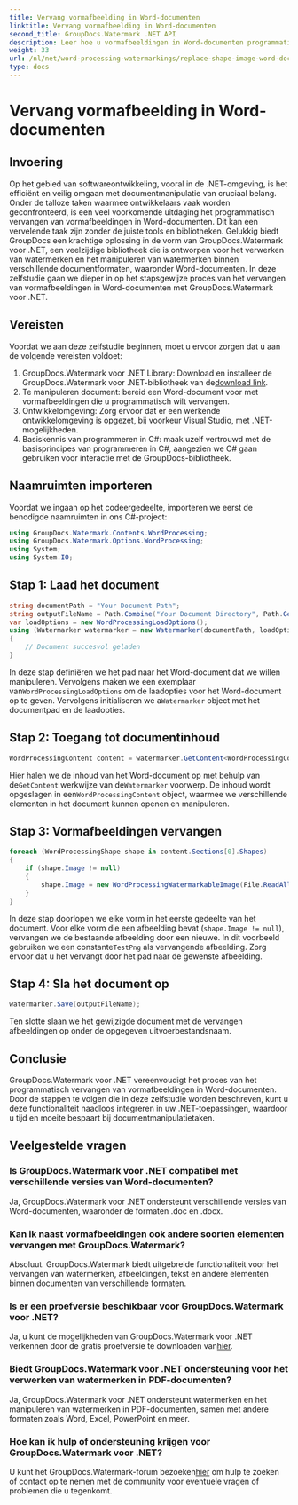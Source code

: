 ```yaml
---
title: Vervang vormafbeelding in Word-documenten
linktitle: Vervang vormafbeelding in Word-documenten
second_title: GroupDocs.Watermark .NET API
description: Leer hoe u vormafbeeldingen in Word-documenten programmatisch vervangt met GroupDocs.Watermark voor .NET. Vereenvoudig documentmanipulatietaken moeiteloos.
weight: 33
url: /nl/net/word-processing-watermarkings/replace-shape-image-word-docs/
type: docs
---
```

# Vervang vormafbeelding in Word-documenten

## Invoering
Op het gebied van softwareontwikkeling, vooral in de .NET-omgeving, is het efficiënt en veilig omgaan met documentmanipulatie van cruciaal belang. Onder de talloze taken waarmee ontwikkelaars vaak worden geconfronteerd, is een veel voorkomende uitdaging het programmatisch vervangen van vormafbeeldingen in Word-documenten. Dit kan een vervelende taak zijn zonder de juiste tools en bibliotheken.
Gelukkig biedt GroupDocs een krachtige oplossing in de vorm van GroupDocs.Watermark voor .NET, een veelzijdige bibliotheek die is ontworpen voor het verwerken van watermerken en het manipuleren van watermerken binnen verschillende documentformaten, waaronder Word-documenten. In deze zelfstudie gaan we dieper in op het stapsgewijze proces van het vervangen van vormafbeeldingen in Word-documenten met GroupDocs.Watermark voor .NET.
## Vereisten
Voordat we aan deze zelfstudie beginnen, moet u ervoor zorgen dat u aan de volgende vereisten voldoet:
1.  GroupDocs.Watermark voor .NET Library: Download en installeer de GroupDocs.Watermark voor .NET-bibliotheek van de[download link](https://releases.groupdocs.com/Watermark/net/).
2. Te manipuleren document: bereid een Word-document voor met vormafbeeldingen die u programmatisch wilt vervangen.
3. Ontwikkelomgeving: Zorg ervoor dat er een werkende ontwikkelomgeving is opgezet, bij voorkeur Visual Studio, met .NET-mogelijkheden.
4. Basiskennis van programmeren in C#: maak uzelf vertrouwd met de basisprincipes van programmeren in C#, aangezien we C# gaan gebruiken voor interactie met de GroupDocs-bibliotheek.
## Naamruimten importeren
Voordat we ingaan op het codeergedeelte, importeren we eerst de benodigde naamruimten in ons C#-project:
```csharp
using GroupDocs.Watermark.Contents.WordProcessing;
using GroupDocs.Watermark.Options.WordProcessing;
using System;
using System.IO;
```
## Stap 1: Laad het document
```csharp
string documentPath = "Your Document Path";
string outputFileName = Path.Combine("Your Document Directory", Path.GetFileName(documentPath));
var loadOptions = new WordProcessingLoadOptions();
using (Watermarker watermarker = new Watermarker(documentPath, loadOptions))
{
    // Document succesvol geladen
}
```
 In deze stap definiëren we het pad naar het Word-document dat we willen manipuleren. Vervolgens maken we een exemplaar van`WordProcessingLoadOptions` om de laadopties voor het Word-document op te geven. Vervolgens initialiseren we a`Watermarker` object met het documentpad en de laadopties.
## Stap 2: Toegang tot documentinhoud
```csharp
WordProcessingContent content = watermarker.GetContent<WordProcessingContent>();
```
 Hier halen we de inhoud van het Word-document op met behulp van de`GetContent` werkwijze van de`Watermarker` voorwerp. De inhoud wordt opgeslagen in een`WordProcessingContent` object, waarmee we verschillende elementen in het document kunnen openen en manipuleren.
## Stap 3: Vormafbeeldingen vervangen
```csharp
foreach (WordProcessingShape shape in content.Sections[0].Shapes)
{
    if (shape.Image != null)
    {
        shape.Image = new WordProcessingWatermarkableImage(File.ReadAllBytes(Constants.TestPng));
    }
}
```
In deze stap doorlopen we elke vorm in het eerste gedeelte van het document. Voor elke vorm die een afbeelding bevat (`shape.Image != null`), vervangen we de bestaande afbeelding door een nieuwe. In dit voorbeeld gebruiken we een constante`TestPng` als vervangende afbeelding. Zorg ervoor dat u het vervangt door het pad naar de gewenste afbeelding.
## Stap 4: Sla het document op
```csharp
watermarker.Save(outputFileName);
```
Ten slotte slaan we het gewijzigde document met de vervangen afbeeldingen op onder de opgegeven uitvoerbestandsnaam.

## Conclusie
GroupDocs.Watermark voor .NET vereenvoudigt het proces van het programmatisch vervangen van vormafbeeldingen in Word-documenten. Door de stappen te volgen die in deze zelfstudie worden beschreven, kunt u deze functionaliteit naadloos integreren in uw .NET-toepassingen, waardoor u tijd en moeite bespaart bij documentmanipulatietaken.
## Veelgestelde vragen
### Is GroupDocs.Watermark voor .NET compatibel met verschillende versies van Word-documenten?
Ja, GroupDocs.Watermark voor .NET ondersteunt verschillende versies van Word-documenten, waaronder de formaten .doc en .docx.
### Kan ik naast vormafbeeldingen ook andere soorten elementen vervangen met GroupDocs.Watermark?
Absoluut. GroupDocs.Watermark biedt uitgebreide functionaliteit voor het vervangen van watermerken, afbeeldingen, tekst en andere elementen binnen documenten van verschillende formaten.
### Is er een proefversie beschikbaar voor GroupDocs.Watermark voor .NET?
 Ja, u kunt de mogelijkheden van GroupDocs.Watermark voor .NET verkennen door de gratis proefversie te downloaden van[hier](https://releases.groupdocs.com/).
### Biedt GroupDocs.Watermark voor .NET ondersteuning voor het verwerken van watermerken in PDF-documenten?
Ja, GroupDocs.Watermark voor .NET ondersteunt watermerken en het manipuleren van watermerken in PDF-documenten, samen met andere formaten zoals Word, Excel, PowerPoint en meer.
### Hoe kan ik hulp of ondersteuning krijgen voor GroupDocs.Watermark voor .NET?
 U kunt het GroupDocs.Watermark-forum bezoeken[hier](https://forum.groupdocs.com/c/watermark/19) om hulp te zoeken of contact op te nemen met de community voor eventuele vragen of problemen die u tegenkomt.